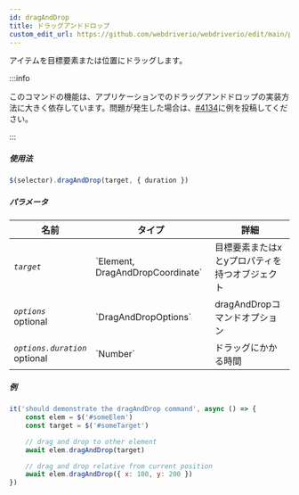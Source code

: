 ```yaml
---
id: dragAndDrop
title: ドラッグアンドドロップ
custom_edit_url: https://github.com/webdriverio/webdriverio/edit/main/packages/webdriverio/src/commands/element/dragAndDrop.ts
---
```


アイテムを目標要素または位置にドラッグします。

:::info

このコマンドの機能は、アプリケーションでのドラッグアンドドロップの実装方法に大きく依存しています。問題が発生した場合は、[#4134](https://github.com/webdriverio/webdriverio/issues/4134)に例を投稿してください。

:::

##### 使用法

```js
$(selector).dragAndDrop(target, { duration })
```

##### パラメータ

<table>
  <thead>
    <tr>
      <th>名前</th><th>タイプ</th><th>詳細</th>
    </tr>
  </thead>
  <tbody>
    <tr>
      <td><code><var>target</var></code></td>
      <td>`Element, DragAndDropCoordinate`</td>
      <td>目標要素またはxとyプロパティを持つオブジェクト</td>
    </tr>
    <tr>
      <td><code><var>options</var></code><br /><span className="label labelWarning">optional</span></td>
      <td>`DragAndDropOptions`</td>
      <td>dragAndDropコマンドオプション</td>
    </tr>
    <tr>
      <td><code><var>options.duration</var></code><br /><span className="label labelWarning">optional</span></td>
      <td>`Number`</td>
      <td>ドラッグにかかる時間</td>
    </tr>
  </tbody>
</table>

##### 例

```js title="example.test.js"
it('should demonstrate the dragAndDrop command', async () => {
    const elem = $('#someElem')
    const target = $('#someTarget')

    // drag and drop to other element
    await elem.dragAndDrop(target)

    // drag and drop relative from current position
    await elem.dragAndDrop({ x: 100, y: 200 })
})
```